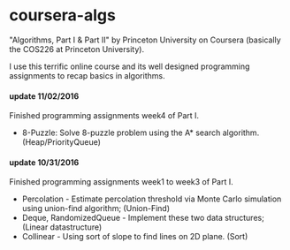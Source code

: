 # coursera-algs

"Algorithms, Part I & Part II" by Princeton University on Coursera (basically the COS226 at Princeton University).

I use this terrific online course and its well designed programming assignments to recap basics in algorithms.

#### update 11/02/2016
Finished programming assignments week4 of Part I.

* 8-Puzzle: Solve 8-puzzle problem using the A\* search algorithm. (Heap/PriorityQueue)

#### update 10/31/2016
Finished programming assignments week1 to week3 of Part I.

* Percolation - Estimate percolation threshold via Monte Carlo simulation using union-find algorithm; (Union-Find)
* Deque, RandomizedQueue - Implement these two data structures; (Linear datastructure)
* Collinear - Using sort of slope to find lines on 2D plane. (Sort)
